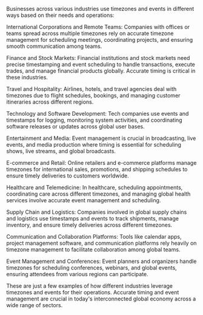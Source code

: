 Businesses across various industries use timezones and events in different ways based on their needs and operations:

International Corporations and Remote Teams: Companies with offices or teams spread across multiple timezones rely on accurate timezone management for scheduling meetings, coordinating projects, and ensuring smooth communication among teams.

Finance and Stock Markets: Financial institutions and stock markets need precise timestamping and event scheduling to handle transactions, execute trades, and manage financial products globally. Accurate timing is critical in these industries.

Travel and Hospitality: Airlines, hotels, and travel agencies deal with timezones due to flight schedules, bookings, and managing customer itineraries across different regions.

Technology and Software Development: Tech companies use events and timestamps for logging, monitoring system activities, and coordinating software releases or updates across global user bases.

Entertainment and Media: Event management is crucial in broadcasting, live events, and media production where timing is essential for scheduling shows, live streams, and global broadcasts.

E-commerce and Retail: Online retailers and e-commerce platforms manage timezones for international sales, promotions, and shipping schedules to ensure timely deliveries to customers worldwide.

Healthcare and Telemedicine: In healthcare, scheduling appointments, coordinating care across different timezones, and managing global health services involve accurate event management and scheduling.

Supply Chain and Logistics: Companies involved in global supply chains and logistics use timestamps and events to track shipments, manage inventory, and ensure timely deliveries across different timezones.

Communication and Collaboration Platforms: Tools like calendar apps, project management software, and communication platforms rely heavily on timezone management to facilitate collaboration among global teams.

Event Management and Conferences: Event planners and organizers handle timezones for scheduling conferences, webinars, and global events, ensuring attendees from various regions can participate.

These are just a few examples of how different industries leverage timezones and events for their operations. Accurate timing and event management are crucial in today's interconnected global economy across a wide range of sectors.






